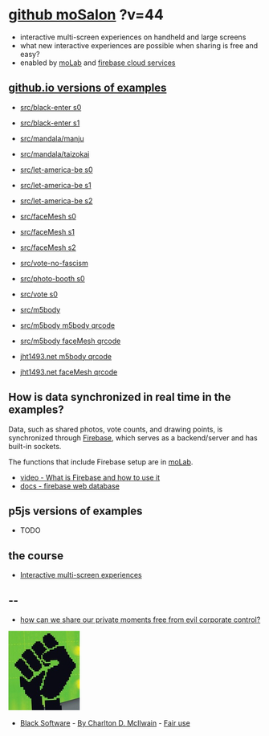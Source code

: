 # [github moSalon](https://github.com/molab-itp/moSalon) ?v=44

- interactive multi-screen experiences on handheld and large screens
- what new interactive experiences are possible when sharing is free and easy?
- enabled by [moLab](https://github.com/molab-itp/moLib) and [firebase cloud services](https://firebase.google.com)

## [github.io versions of examples](https://molab-itp.github.io/moSalon?v=44)

- [src/black-enter s0](src/black-enter/?v=44&group=s0)
- [src/black-enter s1](src/black-enter/?v=44&group=s1)

- [src/mandala/manju](src/mandala/manju?v=44)
- [src/mandala/taizokai](src/mandala/taizokai?v=44)

- [src/let-america-be s0](src/let-america-be/qrcode?v=44&group=s0)
- [src/let-america-be s1](src/let-america-be/qrcode?v=44&group=s1)
- [src/let-america-be s2](src/let-america-be/qrcode?v=44&group=s2)

- [src/faceMesh s0](src/faceMesh/qrcode?v=44)
- [src/faceMesh s1](src/faceMesh/qrcode?v=44&group=s1)
- [src/faceMesh s2](src/faceMesh/qrcode?v=44&group=s2)

- [src/vote-no-fascism](src/vote-no-fascism/?v=44)

- [src/photo-booth s0](src/photo-booth/?v=44)
- [src/vote s0](src/vote/?v=44)

- [src/m5body](src/m5body/?v=44)
- [src/m5body m5body qrcode](src/m5body/qrcode-m5body/?v=44&app=mo-m5body&group=m5body)
- [src/m5body faceMesh qrcode](src/m5body/qrcode-facemesh/?v=44&app=mo-m5body&group=m5body)
- [jht1493.net m5body qrcode](https://jht1493.net/moSalon/demo/m5body/qrcode-m5body/?v=44&app=mo-m5body&group=m5body)
- [jht1493.net faceMesh qrcode](https://jht1493.net/moSalon/demo/m5body/qrcode-facemesh/?v=44&app=mo-m5body&group=m5body)

## How is data synchronized in real time in the examples?

Data, such as shared photos, vote counts, and drawing points, is synchronized through [Firebase](https://firebase.google.com), which serves as a backend/server and has built-in sockets.

The functions that include Firebase setup are in [moLab](https://github.com/molab-itp/moLib).

- [video - What is Firebase and how to use it](https://www.youtube.com/watch?v=p9pgI3Mg-So&list=PLl-K7zZEsYLnfwBe4WgEw9ao0J0N1LYDR&index=8)
- [docs - firebase web database](https://firebase.google.com/docs/database/web/start?hl=en&authuser=0)

## p5js versions of examples

- TODO

## the course

- [Interactive multi-screen experiences](https://github.com/p5videoKit/IM-Screens-2024-03-ima)

## --

- [how can we share our private moments free from evil corporate control?](https://github.com/jht1493/jht-site?tab=readme-ov-file#why)

[![Black_Software](png/power-fist-142x158.png)](https://en.wikipedia.org/wiki/Black_Software)

- [Black Software](https://en.wikipedia.org/wiki/Black_Software) - [By Charlton D. McIlwain](https://global.oup.com/academic/product/black-software-9780190863845) - [Fair use](https://en.wikipedia.org/w/index.php?curid=67093597)
